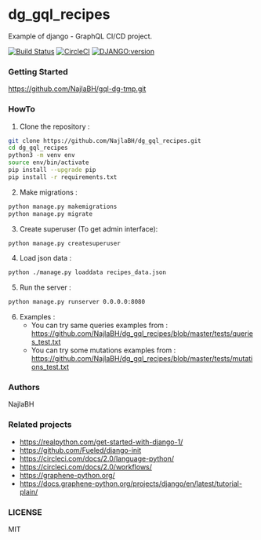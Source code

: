 # dg_gql_recipes
Example of django - GraphQL CI/CD project.

[![Build Status](https://travis-ci.org/NajlaBH/dg_gql_recipes.svg?branch=master)](https://travis-ci.org/NajlaBH/dg_gql_recipes)
[![CircleCI](https://circleci.com/gh/NajlaBH/dg_gql_recipes.svg?style=svg)](https://circleci.com/gh/NajlaBH/dg_gql_recipes)
[![DJANGO:version](https://img.shields.io/badge/Django-2.2.27-blue.svg)](https://www.djangoproject.com/download)

### Getting Started
https://github.com/NajlaBH/gql-dg-tmp.git


### HowTo

1. Clone the repository :

  ```bash
git clone https://github.com/NajlaBH/dg_gql_recipes.git
cd dg_gql_recipes
python3 -m venv env
source env/bin/activate
pip install --upgrade pip
pip install -r requirements.txt
 ```

2. Make migrations :
 
  ```bash
python manage.py makemigrations
python manage.py migrate
 ```
 
3. Create superuser (To get admin interface):
 
  ```bash
python manage.py createsuperuser
 ```
 
4. Load json data :
 
  ```bash
 python ./manage.py loaddata recipes_data.json
 ```  
   
5. Run the server :
 
  ```bash
python manage.py runserver 0.0.0.0:8080
 ```

6. Examples :
	- You can try same queries examples from :
 https://github.com/NajlaBH/dg_gql_recipes/blob/master/tests/queries_test.txt
	- You can try some mutations examples from : 
 https://github.com/NajlaBH/dg_gql_recipes/blob/master/tests/mutations_test.txt

### Authors 
NajlaBH

### Related projects
* https://realpython.com/get-started-with-django-1/
* https://github.com/Fueled/django-init
* https://circleci.com/docs/2.0/language-python/
* https://circleci.com/docs/2.0/workflows/
* https://graphene-python.org/
* https://docs.graphene-python.org/projects/django/en/latest/tutorial-plain/

### LICENSE
MIT

